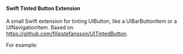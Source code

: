<h4>Swift Tinted Button Extension</h4>

A small Swift extension for tinting UIButton, like a UIBarButtonItem or a UINavigationItem. Based on https://github.com/filipstefansson/UITintedButton.

For example:
